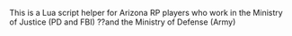 This is a Lua script helper for Arizona RP players who work in the Ministry of Justice (PD and FBI) ??and the Ministry of Defense (Army)